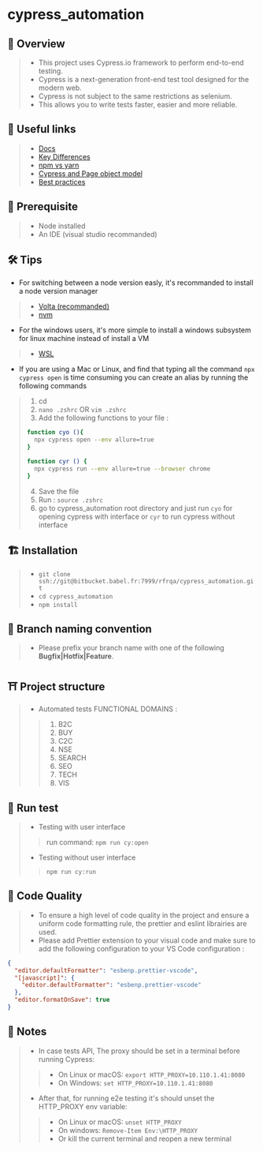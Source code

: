 # cypress_automation

## 📖 Overview

> * This project uses Cypress.io framework to perform end-to-end testing.
> * Cypress is a next-generation front-end test tool designed for the modern web.
> * Cypress is not subject to the same restrictions as selenium.
> * This allows you to write tests faster, easier and more reliable.

## 🔗 Useful links

> * [Docs](https://docs.cypress.io/guides/overview/why-cypress "Docs")
> * [Key Differences](https://docs.cypress.io/guides/overview/key-differences#What-you-ll-learn "Key Differences")
> * [npm vs yarn](https://docs.cypress.io/guides/getting-started/installing-cypress#What-you-ll-learn "npm vs yarn")
> * [Cypress and Page object model](https://www.cypress.io/blog/2019/01/03/stop-using-page-objects-and-start-using-app-actions/ "Cypress and Page object model")
> * [Best practices](https://docs.cypress.io/guides/references/best-practices "Best practices")

## 🧰 Prerequisite

> * Node installed
> * An IDE (visual studio recommanded)

## 🛠️ Tips

* For switching between a node version easly, it's recommanded to install a node version manager

> * [Volta (recommanded)](https://docs.volta.sh/guide/getting-started "Volta (recommanded)")
> * [nvm](https://github.com/nvm-sh/nvm "nvm")

* For the windows users, it's more simple to install a windows subsystem for linux machine instead of install a VM

> * [WSL](https://docs.microsoft.com/fr-fr/windows/wsl/install "WSL")
>
* If you are using a Mac or Linux, and find that typing all the command `npx cypress open` is time consuming you can create an alias by running the following commands

> 1. cd
> 2. `nano .zshrc` OR `vim .zshrc`
> 3. Add the following functions to your file :
>
> ~~~bash
> function cyo (){
>   npx cypress open --env allure=true
> }
> ~~~
>
> ~~~bash
> function cyr () {
>   npx cypress run --env allure=true --browser chrome
> }
> ~~~
>
> 4. Save the file
> 5. Run : `source .zshrc`
> 6. go to cypress_automation root directory and just run `cyo` for opening cypress with interface or `cyr` to run cypress without interface

## 🏗️ Installation

> * `git clone ssh://git@bitbucket.babel.fr:7999/rfrqa/cypress_automation.git`
> * `cd cypress_automation`
> * `npm install`

## 🌿 Branch naming convention

> * Please prefix your branch name with one of the following **Bugfix|Hotfix|Feature**.

## ⛩️ Project structure

> * Automated tests FUNCTIONAL DOMAINS :
>
>> 1. B2C
>> 2. BUY
>> 3. C2C
>> 4. NSE
>> 5. SEARCH
>> 6. SEO
>> 7. TECH
>> 8. VIS
>
## 🚀 Run test

> * Testing with user interface
 >
  >> run command: `npm run cy:open`
>
> * Testing without user interface
>
  >> `npm run cy:run`
>
## 🏅 Code Quality

> * To ensure a high level of code quality in the project and ensure a uniform code formatting rule, the prettier and eslint librairies are used.
> * Please add Prettier extension to your visual code and make sure to add the following configuration to your VS Code configuration :
>
~~~json
{
  "editor.defaultFormatter": "esbenp.prettier-vscode",
  "[javascript]": {
    "editor.defaultFormatter": "esbenp.prettier-vscode"
  },
  "editor.formatOnSave": true
}
~~~

## 📢 Notes

> * In case tests API, The proxy should be set in a terminal before running Cypress:
  >>
  >> * On Linux or macOS: `export HTTP_PROXY=10.110.1.41:8080`
  >> * On Windows: `set HTTP_PROXY=10.110.1.41:8080`
  >>
> * After that, for running e2e testing it's should unset the HTTP_PROXY env variable:
  >>
  >> * On Linux or macOS: `unset HTTP_PROXY`
  >> * On windows: `Remove-Item Env:\HTTP_PROXY`
  >> * Or kill the current terminal and reopen a new terminal
